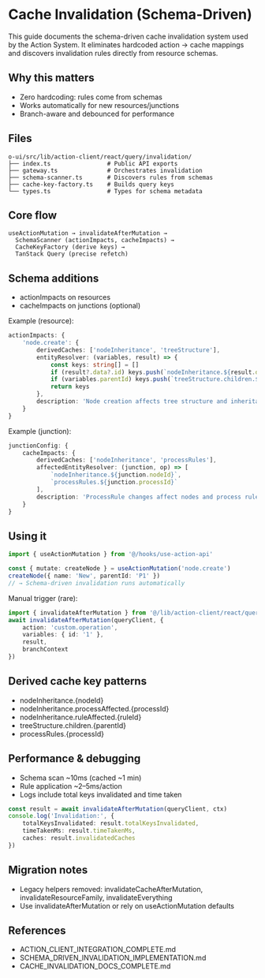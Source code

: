 # Cache Invalidation (Schema-Driven)

This guide documents the schema-driven cache invalidation system used by the Action System. It eliminates hardcoded action → cache mappings and discovers invalidation rules directly from resource schemas.

## Why this matters
- Zero hardcoding: rules come from schemas
- Works automatically for new resources/junctions
- Branch-aware and debounced for performance

## Files
```
o-ui/src/lib/action-client/react/query/invalidation/
├── index.ts                # Public API exports
├── gateway.ts              # Orchestrates invalidation
├── schema-scanner.ts       # Discovers rules from schemas
├── cache-key-factory.ts    # Builds query keys
└── types.ts                # Types for schema metadata
```

## Core flow
```
useActionMutation → invalidateAfterMutation →
  SchemaScanner (actionImpacts, cacheImpacts) →
  CacheKeyFactory (derive keys) →
  TanStack Query (precise refetch)
```

## Schema additions
- actionImpacts on resources
- cacheImpacts on junctions (optional)

Example (resource):
```ts
actionImpacts: {
    'node.create': {
        derivedCaches: ['nodeInheritance', 'treeStructure'],
        entityResolver: (variables, result) => {
            const keys: string[] = []
            if (result?.data?.id) keys.push(`nodeInheritance.${result.data.id}`)
            if (variables.parentId) keys.push(`treeStructure.children.${variables.parentId}`)
            return keys
        },
        description: 'Node creation affects tree structure and inheritance'
    }
}
```

Example (junction):
```ts
junctionConfig: {
    cacheImpacts: {
        derivedCaches: ['nodeInheritance', 'processRules'],
        affectedEntityResolver: (junction, op) => [
            `nodeInheritance.${junction.nodeId}`,
            `processRules.${junction.processId}`
        ],
        description: 'ProcessRule changes affect nodes and process rule lists'
    }
}
```

## Using it
```ts
import { useActionMutation } from '@/hooks/use-action-api'

const { mutate: createNode } = useActionMutation('node.create')
createNode({ name: 'New', parentId: 'P1' })
// → Schema-driven invalidation runs automatically
```

Manual trigger (rare):
```ts
import { invalidateAfterMutation } from '@/lib/action-client/react/query/invalidation'
await invalidateAfterMutation(queryClient, {
    action: 'custom.operation',
    variables: { id: '1' },
    result,
    branchContext
})
```

## Derived cache key patterns
- nodeInheritance.{nodeId}
- nodeInheritance.processAffected.{processId}
- nodeInheritance.ruleAffected.{ruleId}
- treeStructure.children.{parentId}
- processRules.{processId}

## Performance & debugging
- Schema scan ~10ms (cached ~1 min)
- Rule application ~2–5ms/action
- Logs include total keys invalidated and time taken

```ts
const result = await invalidateAfterMutation(queryClient, ctx)
console.log('Invalidation:', {
    totalKeysInvalidated: result.totalKeysInvalidated,
    timeTakenMs: result.timeTakenMs,
    caches: result.invalidatedCaches
})
```

## Migration notes
- Legacy helpers removed: invalidateCacheAfterMutation, invalidateResourceFamily, invalidateEverything
- Use invalidateAfterMutation or rely on useActionMutation defaults

## References
- ACTION_CLIENT_INTEGRATION_COMPLETE.md
- SCHEMA_DRIVEN_INVALIDATION_IMPLEMENTATION.md
- CACHE_INVALIDATION_DOCS_COMPLETE.md
